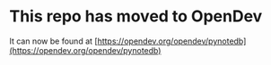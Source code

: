 # This repo has moved to OpenDev

It can now be found at [https://opendev.org/opendev/pynotedb](https://opendev.org/opendev/pynotedb)
